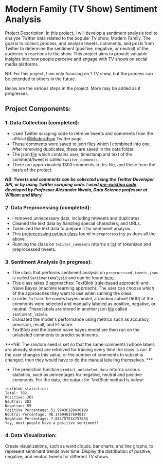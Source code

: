 # Modern Family (TV Show) Sentiment Analysis 

Project Description: In this project, I will develop a sentiment analysis tool to analyze Twitter data related to the popular TV show, Modern Family. The goal is to collect, process, and analyze tweets, comments, and posts from Twitter to determine the sentiment (positive, negative, or neutral) of the audience's reactions to the show. This project aims to provide valuable insights into how people perceive and engage with TV shows on social media platforms.

NB: For this project, I am only focusing on 1 TV show, but the process can be extended to others in the future.

Below are the various steps in the project. More may be added as it progresses.
## Project Components:

### 1. Data Collection (completed):
* Used Twitter scraping code to retreive tweets and comments from the official [@ModernFam](https://twitter.com/ModernFam) Twitter page. 
* These comments were saved to json files which I combined into one. After removing duplicates, these are saved in the data folder. 
* The json [file](data/twitter_comments.json) which contains user, timestamp and text of the comment/tweet is called `twiiter_comments`. 
* There are approximately 1300 comments in this file, and these form the basis of the project.


***NB: Tweets and comments can be collected using the Twitter Developer API, or by using Twitter scraping code. I used [pre-existing code](https://github.com/anwala/teaching-web-science/blob/main/fall-2023/week-3/twitter-scraper/scrape_twitter.py) developed by Professor Alexander Nwala, Data Science professor at William and Mary.***

### 2. Data Preprocessing (completed):
* I removed unnecessary data, including retweets and duplicates.
* Cleaned the text data by handling special characters, and URLs.
* Tokenized the text data to prepare it for sentiment analysis.
* This [preprocessing python class](preprocessing.py) found in `preprocessing.py` does all the above. 
* Running the class on `twiiter_comments` returns a [list](data/preprocessed_tweets.json) of tokenized and preprocessed tweets.

### 3. Sentiment Analysis (in progress):

* The class that performs sentiment analysis on `preprocessed_tweets.json` is called `SentimentAnalysis` and can be found [here](sentiment_analysis.py). 
* This class takes 2 approaches: TextBlob (rule-based approach) and Naive Bayes (machine learning approach). The user can choose which of the approaches they want to use when running the class.
* In order to train the naives bayes model, a random subset (600) of the comments were selected and manually labeled as positive, negative, or neutral. These labels are stored in another json [file](data/sentiment_labels.json) called `sentiment_labels`. 
* Evaluated the model's performance using metrics such as accuracy, precision, recall, and F1 score.
* TextBlob and the trained naive bayes model are then run on the unlabeled comments to predict sentiments. 

***NB: The random seed is set so that the same comments (whose labels are already stored) are retreived for training every time the class is run. If the user changes this value, or the number of comments to subset is changed, then they would have to do the manual labeling themselves. ***


* The prediction function `predict_unlabeled_data` returns various statistics, such as percentages for negative, neutral and positive comments. For the data, the output for TextBlob method is below:

```
textblob statistics:
Total: 702
Positive: 365
Neutral: 282
Negative: 55
Positive Percentage: 51.99430199430199
Neutral Percentage: 40.17094017094017
Negative Percentage: 7.834757834757834
Yay, most people have a positive sentiment!
```

### 4. Data Visualization:

Create visualizations, such as word clouds, bar charts, and line graphs, to represent sentiment trends over time.
Display the distribution of positive, negative, and neutral tweets for different TV shows.
